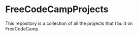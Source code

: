 # FreeCodeCampProjects
This repository is a collection of all the projects that I built on FreeCodeCamp.
